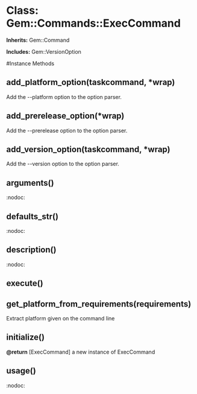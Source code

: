 # Class: Gem::Commands::ExecCommand
**Inherits:** Gem::Command
    
**Includes:** Gem::VersionOption
  




#Instance Methods
## add_platform_option(taskcommand, *wrap) [](#method-i-add_platform_option)
Add the --platform option to the option parser.

## add_prerelease_option(*wrap) [](#method-i-add_prerelease_option)
Add the --prerelease option to the option parser.

## add_version_option(taskcommand, *wrap) [](#method-i-add_version_option)
Add the --version option to the option parser.

## arguments() [](#method-i-arguments)
:nodoc:

## defaults_str() [](#method-i-defaults_str)
:nodoc:

## description() [](#method-i-description)
:nodoc:

## execute() [](#method-i-execute)

## get_platform_from_requirements(requirements) [](#method-i-get_platform_from_requirements)
Extract platform given on the command line

## initialize() [](#method-i-initialize)

**@return** [ExecCommand] a new instance of ExecCommand

## usage() [](#method-i-usage)
:nodoc:

